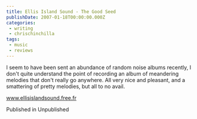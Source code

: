 ```yaml
---
title: Ellis Island Sound - The Good Seed
publishDate: 2007-01-18T00:00:00.000Z
categories:
 - writing
 - chrischinchilla
tags:
 - music 
 - reviews
---
```


I seem to have been sent an abundance of random noise albums recently, I don't quite understand the point of recording an album of meandering melodies that don't really go anywhere. All very nice and pleasant, and a smattering of pretty melodies, but all to no avail.

<a href='https://www.ellisislandsound.free.fr' target='_blank'>www.ellisislandsound.free.fr</a>

Published in Unpublished
